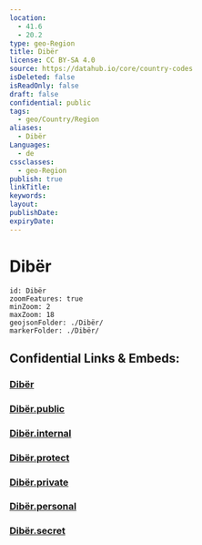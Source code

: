 ```yaml
---
location:
  - 41.6
  - 20.2
type: geo-Region
title: Dibër
license: CC BY-SA 4.0
source: https://datahub.io/core/country-codes
isDeleted: false
isReadOnly: false
draft: false
confidential: public
tags:
  - geo/Country/Region
aliases:
  - Dibër
Languages:
  - de
cssclasses:
  - geo-Region
publish: true
linkTitle:
keywords:
layout:
publishDate:
expiryDate:
---
```


# Dibër

```leaflet
id: Dibër
zoomFeatures: true 
minZoom: 2 
maxZoom: 18
geojsonFolder: ./Dibër/
markerFolder: ./Dibër/
```


## Confidential Links & Embeds: 

### [Dibër](/_Standards/Earth/Continent/Europe/Europe~South/Albania/Counties~Albania/Dibër.md) 

### [Dibër.public](/_public/Earth/Continent/Europe/Europe~South/Albania/Counties~Albania/Dibër.public.md) 

### [Dibër.internal](/_internal/Earth/Continent/Europe/Europe~South/Albania/Counties~Albania/Dibër.internal.md) 

### [Dibër.protect](/_protect/Earth/Continent/Europe/Europe~South/Albania/Counties~Albania/Dibër.protect.md) 

### [Dibër.private](/_private/Earth/Continent/Europe/Europe~South/Albania/Counties~Albania/Dibër.private.md) 

### [Dibër.personal](/_personal/Earth/Continent/Europe/Europe~South/Albania/Counties~Albania/Dibër.personal.md) 

### [Dibër.secret](/_secret/Earth/Continent/Europe/Europe~South/Albania/Counties~Albania/Dibër.secret.md)

